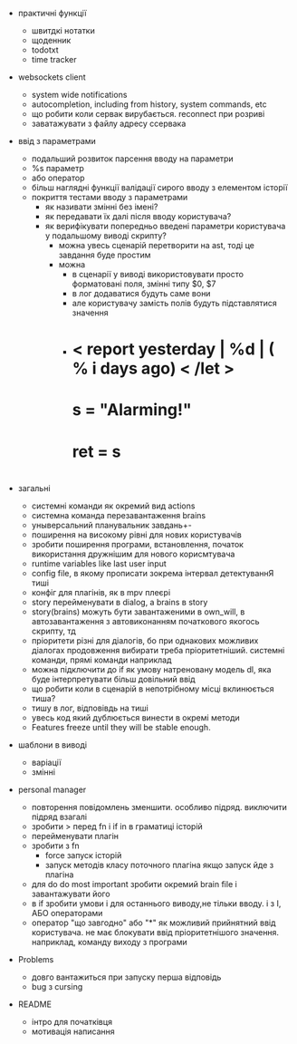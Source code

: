 * практичні функції
	* швитдкі нотатки
	* щоденник
	* todotxt
    * time tracker
  
* websockets client 
    * system wide notifications
    * autocompletion, including from history, system commands, etc
    * що робити коли сервак вирубається. reconnect при розриві
    * заватажувати з файлу адресу ссервака

* ввід з параметрами
  * подальший розвиток парсення вводу на параметри
  * %s параметр
  * або оператор
  * більш наглядні функції валідації сирого вводу з елементом історії
  * покриття тестами вводу з параметрами
      * як називати змінні без імені? 
      * як передавати їх далі після вводу користувача?
      * як верифікувати попередньо введені параметри користувача у подальшому виводі скрипту?
          * можна увесь сценарій перетворити на ast, тоді це завдання буде простим
          * можна 
            * в сценарії у виводі використовувати просто форматовані поля, змінні типу $0, $7
            * в лог додаватися будуть саме вони
            * але користувачу замість полів будуть підставлятися значення
            *     
              # < report <let> yesterday | %d | ( % i days ago) < /let >
              #     <fn>
              #     s = "Alarming!"
              #     ret = s
              # </fn>   
* загальні
    * системні команди як окремий вид actions
    * системна команда перезавантаження brains
    * уныверсальний планувальник завдань+-
    * поширення на високому рівні для нових користувачів
    * зробити поширення програми, встановлення, початок використання дружнішим для нового корисмтувача
    * runtime variables like last user input
    * config file, в якому прописати зокрема інтервал детектуваннЯ тиші
    * конфіг для плагінів, як в mpv плеєрі
    * story перейменувати в dialog, а brains в story
    * story(brains) можуть бути завантаженими в own_will, в автозавантаження з автовиконанням початкового якогось скрипту, тд
    * пріоритети різні для діалогів, бо при однакових можливих діалогах продовження вибирати треба пріоритетніший. системні команди, прямі команди наприклад
    * можна підключити до if як умову натреновану модель dl, яка буде інтерпретувати більш довільний ввід
    * що робити коли в сценарій в непотрібному місці вклинюється тиша?
    * тишу в лог, відповівдь на тиші
    * увесь код який дублюється винести в окремі методи
    * Features freeze until they will be stable enough.
* шаблони в виводі
  * варіації
  * змінні          
* personal manager
  * повторення повідомлень зменшити. особливо підряд. виключити підряд взагалі
  * зробити > перед fn і if in в граматиці історій
  * перейменувати плагін
  * зробити з fn 
    * force запуск історій
    * запуск методів класу поточного плагіна якщо запуск йде з плагіна
  * для do do most important зробити окремий brain file і завантажувати його
  * в if зробити умови і для останнього виводу,не тільки вводу. і з І, АБО операторами
  * оператор "що завгодно" або "\*" як можливий прийнятний ввід користувача. не має блокувати ввід пріоритетнішого значення. наприклад, команду виходу з програми
* Problems
    * довго вантажиться при запуску перша відповідь
    * bug з cursing
* README
    * інтро для початківця
    * мотивація написання 
